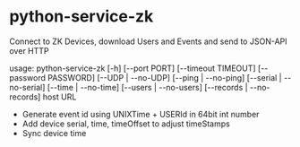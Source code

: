 # python-service-zk
Connect to ZK Devices, download Users and Events and send to JSON-API over HTTP

usage: python-service-zk [-h] [--port PORT] [--timeout TIMEOUT] [--password PASSWORD] [--UDP | --no-UDP] [--ping | --no-ping] [--serial | --no-serial]
         [--time | --no-time] [--users | --no-users] [--records | --no-records]
         host URL


* Generate event id using UNIXTime + USERId in 64bit int number
* Add device serial, time, timeOffset to adjust timeStamps
* Sync device time
